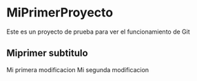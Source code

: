 # MiPrimerProyecto
Este es un proyecto de prueba para ver el funcionamiento de Git

## Miprimer subtitulo
Mi primera modificacion
Mi segunda modificacion


